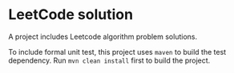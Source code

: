 # LeetCode solution

A project includes Leetcode algorithm problem solutions. 

To include formal unit test, this project uses `maven` to build the test dependency. Run `mvn clean install` first to build the project.